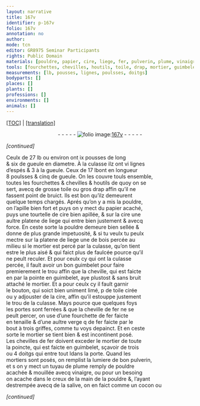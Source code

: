 ```yaml
---
layout: narrative
title: 167v
identifier: p-167v
folio: 167v
annotation: no
author:
mode: tcn
editor: GR8975 Seminar Participants
rights: Public Domain
materials: [pouldre, papier, cire, liege, fer, pulverin, plume, vinaigre, salive]
tools: [fourchettes, chevilles, houtils, toile, drap, mortier, guimbelet, cheville, fourchette, verge, mortiers, tuyau]
measurements: [lb, pousses, lignes, poulsses, doitgs]
bodyparts: []
places: []
plants: []
professions: []
environments: []
animals: []
---
```


 <p><a href="{{ site.baseurl }}/normalized/">[TOC]</a> | <a href="{{ site.baseurl }}/texts/p-167v_tl/" target="_blank">[translation]</a></p><div class="folio" align="center">- - - - - <a href="http://gallica.bnf.fr/ark:/12148/btv1b10500001g/f340.image" target="_blank"><img src="https://cu-mkp.github.io/2017-workshop-edition/assets/photo-icon.png" alt="folio image: " style="display:inline-block; margin-bottom:-3px;"/>167v</a> - - - - - </div>  
 
*[continued]*
  
Ceulx de 27 <span class="ms">lb</span> ou environ ont ix <span class="ms">pousses</span> de long<br/> & six de gueule en diametre. À la culasse ilz ont vi <span class="ms">lignes</span><br/> d’espés & 3 à la gueule. Ceux de 17 <span class="ms">lb</span>ont en longueur<br/> 8 <span class="ms">poulsses</span> & cinq de gueule. On les couvre touls ensemble,<br/> toutes les <span class="tl">fourchettes</span> & <span class="tl">chevilles</span> & <span class="tl">houtils</span> de quoy on se<br/> sert, avecq de grosse <span class="tl">toile</span> ou gros <span class="tl">drap</span> affin qu’il ne<br/> fassent point de bruict. Il<span class="del">s</span> est bon qu’ilz demeurent<br/> quelque temps chargés. Aprés qu’on y a mis la <span class="m">pouldre</span>,<br/> on l’apille bien fort et puys on y mect du <span class="m">papier</span> acaché,<br/> puys une tourtelle de <span class="m">cire</span> bien apillée, & sur la <span class="m">cire</span> une<br/> aultre platene de <span class="m">liege</span> qui entre bien justement & avecq<br/> force. En ceste sorte la <span class="m">pouldre</span> demeure bien sellée &<br/> donne de plus grande impetuosité, & si tu veulx tu peulx<br/> mectre sur la platene de <span class="m">liege</span> une de bois percée au<br/> milieu si le <span class="tl">mortier</span> est percé par la culasse, qu’on tient<br/> estre le plus aisé & qui faict plus de faulcée pource qu’il<br/> ne peult reculer. Et pour ceulx cy qui ont la culasse<br/> percée, il fault avoir un bon <span class="tl">guimbelet</span> pour faire<br/> premierem<span class="exp">ent</span> le trou affin que la <span class="tl">cheville</span>, qui est faicte<br/> <span class="del">en</span> par la pointe en <span class="tl">guimbelet</span>, aye plustost & sans bruit<br/> attaché le <span class="tl">mortier</span>. Et <span class="del">a</span> pour ceulx cy il fault garnir<br/> le bouton, qui soict bien uniment limé, <span class="del">p</span> de <span class="tl">toile</span> cirée<br/> ou y adjouster de la <span class="m">cire</span>, affin qu’il estouppe justem<span class="exp">ent</span><br/> le trou de la culasse. Mays pource que quelques foys<br/> les portes sont ferrées & que la <span class="tl">cheville</span> de <span class="m">fer</span> ne se<br/> peult percer, on use d’une <span class="tl">fourchette</span> de <span class="m">fer</span> faicte<br/> en tenaille & d’une aultre <span class="tl">verge</span> <span class="del">q</span> de <span class="m">fer</span> faicte par le<br/> bout à trois griffes, co<span class="exp">mm</span>e tu voys depainct. Et en ceste<br/> sorte le <span class="tl">mortier</span> se tient bien & est incontinent posé.<br/> Les <span class="tl">chevilles</span> de<span class="m"> fer</span> doivent exceder le <span class="tl">mortier</span> de toute<br/> la poincte, qui est faicte en <span class="tl">guimbelet</span>, sçavoir de trois<br/> ou 4 <span class="ms">doitgs</span> qui entre tout <span class="del">l</span>dans la porte. Quand les<br/> <span class="tl">mortiers</span> sont posés, on remplist la lumiere de bon <span class="m">pulverin</span>,<br/> et <span class="del">s</span> on y mect un <span class="tl">tuyau</span> de <span class="m">plume</span> remply de <span class="m">pouldre</span><br/> acachée & mouillée avecq <span class="m">vinaigre</span>, ou pour un besoing<br/> on acache dans le creux de la main de la <span class="m">pouldre</span> &, l’aya<span class="exp">n</span>t<br/> destrempée avecq de la <span class="m">salive</span>, on en faict co<span class="exp">mm</span>e un cocon ou
 
*[continued]*
 
 